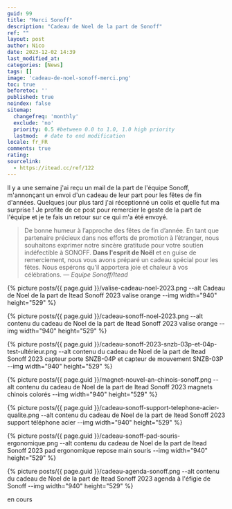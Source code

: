 ```yaml
---
guid: 99
title: "Merci Sonoff"
description: "Cadeau de Noel de la part de Sonoff"
ref: ""
layout: post
author: Nico
date: 2023-12-02 14:39
last_modified_at: 
categories: [News]
tags: []
image: 'cadeau-de-noel-sonoff-merci.png'
toc: true
beforetoc: ''
published: true
noindex: false
sitemap:
  changefreq: 'monthly'
  exclude: 'no'
  priority: 0.5 #between 0.0 to 1.0, 1.0 high priority
  lastmod:  # date to end modification
locale: fr_FR
comments: true
rating:  
sourcelink:
  - https://itead.cc/ref/122
---
```


Il y a une semaine j'ai reçu un mail de la part de l'équipe Sonoff, m'annonçant un envoi d'un cadeau de leur part pour les fêtes de fin d'années. Quelques jour plus tard j'ai réceptionné un colis et quelle fut ma surprise !
Je profite de ce post pour remercier le geste de la part de l'équipe et je te fais un retour sur ce qui m'a été envoyé.


> De bonne humeur à l’approche des fêtes de fin d’année. En tant que partenaire précieux dans nos efforts de promotion à l’étranger, nous souhaitons exprimer notre sincère gratitude pour votre soutien indéfectible à SONOFF. **Dans l'esprit de Noël** et en guise de remerciement, nous vous avons préparé un cadeau spécial pour les fêtes. Nous espérons qu'il apportera joie et chaleur à vos célébrations. <cite>— Equipe Sonoff/Itead</cite>

{% picture posts/{{ page.guid }}/valise-cadeau-noel-2023.png --alt Cadeau de Noel de la part de Itead Sonoff 2023 valise orange --img width="940" height="529" %}

{% picture posts/{{ page.guid }}/cadeau-sonoff-noel-2023.png --alt contenu du cadeau de Noel de la part de Itead Sonoff 2023 valise orange --img width="940" height="529" %}

{% picture posts/{{ page.guid }}/cadeau-sonoff-2023-snzb-03p-et-04p-test-ultérieur.png --alt contenu du cadeau de Noel de la part de Itead Sonoff 2023 capteur porte SNZB-04P et capteur de mouvement SNZB-03P --img width="940" height="529" %}

{% picture posts/{{ page.guid }}/magnet-nouvel-an-chinois-sonoff.png --alt contenu du cadeau de Noel de la part de Itead Sonoff 2023 magnets chinois colorés --img width="940" height="529" %}

{% picture posts/{{ page.guid }}/cadeau-sonoff-support-telephone-acier-qualite.png --alt contenu du cadeau de Noel de la part de Itead Sonoff 2023 support téléphone acier --img width="940" height="529" %}

{% picture posts/{{ page.guid }}/cadeau-sonoff-pad-souris-ergonomique.png --alt contenu du cadeau de Noel de la part de Itead Sonoff 2023 pad ergonomique repose main souris --img width="940" height="529" %}

{% picture posts/{{ page.guid }}/cadeau-agenda-sonoff.png --alt contenu du cadeau de Noel de la part de Itead Sonoff 2023 agenda à l'éfigie de Sonoff --img width="940" height="529" %}

en cours
